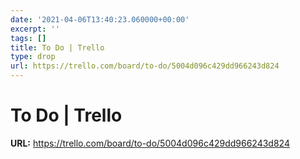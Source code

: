 ```yaml
---
date: '2021-04-06T13:40:23.060000+00:00'
excerpt: ''
tags: []
title: To Do | Trello
type: drop
url: https://trello.com/board/to-do/5004d096c429dd966243d824
---
```


# To Do | Trello

**URL:** https://trello.com/board/to-do/5004d096c429dd966243d824
